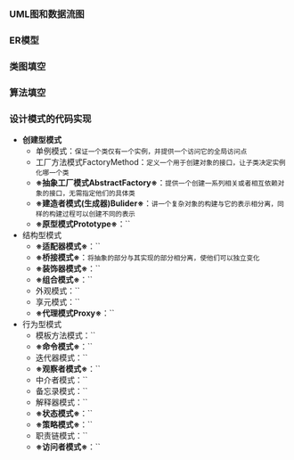 ### UML图和数据流图
### ER模型
### 类图填空
### 算法填空
### 设计模式的代码实现
  + **创建型模式**
    + 单例模式：`保证一个类仅有一个实例，并提供一个访问它的全局访问点`
    + 工厂方法模式FactoryMethod：`定义一个用于创建对象的接口，让子类决定实例化哪一个类`
    + **※抽象工厂模式AbstractFactory※**：`提供一个创建一系列相关或者相互依赖对象的接口，无需指定他们的具体类`
    + **※建造者模式(生成器)Bulider※**：`讲一个复杂对象的构建与它的表示相分离，同样的构建过程可以创建不同的表示`
    + **※原型模式Prototype※**：``
  + 结构型模式
    + **※适配器模式※**：``
    + **※桥接模式※**：`将抽象的部分与其实现的部分相分离，使他们可以独立变化`
    + **※装饰器模式※**：``
    + **※组合模式※**：``
    + 外观模式：``
    + 享元模式：``
    + **※代理模式Proxy※**：``
  + 行为型模式
    + 模板方法模式：``
    + **※命令模式※**：``
    + 迭代器模式：``
    + **※观察者模式※**：``
    + 中介者模式：``
    + 备忘录模式：``
    + 解释器模式：``
    + **※状态模式※**：``
    + **※策略模式※**：``
    + 职责链模式：``
    + **※访问者模式※**：``
